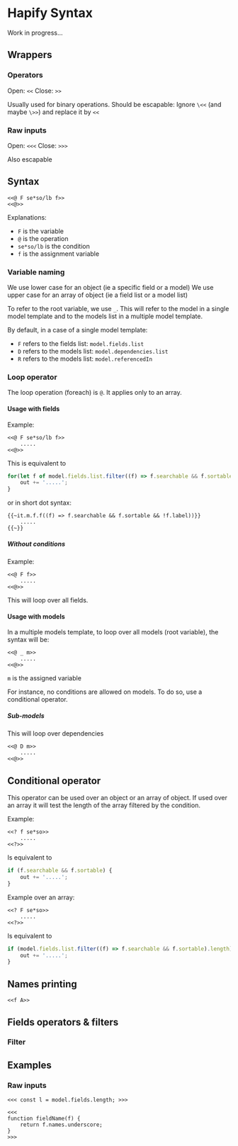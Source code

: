 # Hapify Syntax

Work in progress...

## Wrappers

### Operators

Open: `<<`
Close: `>>`

Usually used for binary operations. Should be escapable:
Ignore `\<<` (and maybe `\>>`) and replace it by `<<`

### Raw inputs

Open: `<<<`
Close: `>>>`

Also escapable

## Syntax

```
<<@ F se*so/lb f>>
<<@>>
```

Explanations:
- `F` is the variable
- `@` is the operation
- `se*so/lb` is the condition
- `f` is the assignment variable

### Variable naming

We use lower case for an object (ie a specific field or a model)
We use upper case for an array of object (ie a field list or a model list)

To refer to the root variable, we use `_`.
This will refer to the model in a single model template and to the models list in a multiple model template.

By default, in a case of a single model template:
- `F` refers to the fields list: `model.fields.list`
- `D` refers to the models list: `model.dependencies.list`
- `R` refers to the models list: `model.referencedIn`

### Loop operator

The loop operation (foreach) is `@`. It applies only to an array.

#### Usage with fields

Example:
```
<<@ F se*so/lb f>>
    .....
<<@>>
```

This is equivalent to
```javascript
for(let f of model.fields.list.filter((f) => f.searchable && f.sortable && !f.label)) {
    out += '.....';
}
```

or in short dot syntax:
```
{{~it.m.f.f((f) => f.searchable && f.sortable && !f.label))}}
    .....
{{~}}
```

##### Without conditions

Example:
```
<<@ F f>>
    .....
<<@>>
```

This will loop over all fields.

#### Usage with models

In a multiple models template, to loop over all models (root variable), the syntax will be:

```
<<@ _ m>>
    .....
<<@>>
```

`m` is the assigned variable

For instance, no conditions are allowed on models. To do so, use a conditional operator.

##### Sub-models

This will loop over dependencies

```
<<@ D m>>
    .....
<<@>>
```

## Conditional operator

This operator can be used over an object or an array of object.
If used over an array it will test the length of the array filtered by the condition.

Example:
```
<<? f se*so>>
    .....
<<?>>
```

Is equivalent to
```javascript
if (f.searchable && f.sortable) {
    out += '.....';
}
```

Example over an array:
```
<<? F se*so>>
    .....
<<?>>
```

Is equivalent to
```javascript
if (model.fields.list.filter((f) => f.searchable && f.sortable).length) {
    out += '.....';
}
```

## Names printing

`<<f A>>`

## Fields operators & filters

### Filter

## Examples

### Raw inputs

```
<<< const l = model.fields.length; >>>
```

```
<<<
function fieldName(f) {
    return f.names.underscore;
}
>>>
```

